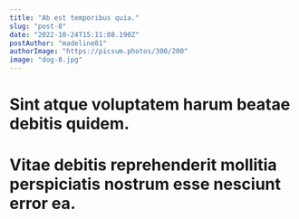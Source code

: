 ```yaml
---
title: "Ab est temporibus quia."
slug: "post-8"
date: "2022-10-24T15:11:08.190Z"
postAuthor: "madeline81"
authorImage: "https://picsum.photos/300/200"
image: "dog-8.jpg"
---
```

# Sint atque voluptatem harum beatae debitis quidem.
# Vitae debitis reprehenderit mollitia perspiciatis nostrum esse nesciunt error ea.
